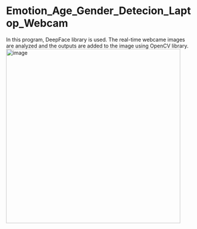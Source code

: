 # Emotion_Age_Gender_Detecion_Laptop_Webcam
In this program, DeepFace library is used.
The real-time webcame images are analyzed and the outputs are added to the image using OpenCV library.
<img width="475" alt="image" src="https://github.com/user-attachments/assets/58d83cf9-5782-427c-8693-5c9f86276975">
